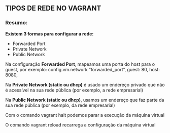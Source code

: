 ## TIPOS DE REDE NO VAGRANT

### __Resumo:__
**Existem 3 formas para configurar a rede:**

- Forwarded Port
- Private Network
- Public Network

Na configuração **Forwarded Port**, mapeamos uma porta do host para o guest, por exemplo:
config.vm.network “forwarded_port”, guest: 80, host: 8080,

Na **Private Network (static ou dhcp)** é usado um endereço privado que não é acessível na sua rede pública (por exemplo, a rede empresarial)

Na **Public Network (static ou dhcp)**, usamos um endereço que faz parte da sua rede pública (por exemplo, da rede empresarial)

Com o comando vagrant halt podemos parar a execução da máquina virtual

O comando vagrant reload recarrega a configuração da máquina virtual

